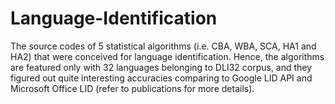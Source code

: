 # Language-Identification
The source codes of 5 statistical algorithms (i.e. CBA, WBA, SCA, HA1 and HA2) that were conceived for language identification. Hence, the algorithms are featured only with 32 languages belonging to DLI32 corpus, and they figured out quite interesting accuracies comparing to Google LID API and Microsoft Office LID (refer to publications for more details).

